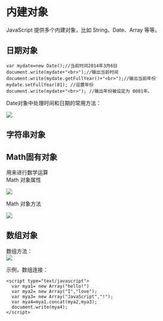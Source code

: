 # 内建对象
JavaScript 提供多个内建对象，比如 String、Date、Array 等等。
## 日期对象
```
var mydate=new Date();//当前时间2014年3月6日
document.write(mydate+"<br>");//输出当前时间
document.write(mydate.getFullYear()+"<br>");//输出当前年份
mydate.setFullYear(81); //设置年份
document.write(mydate+"<br>"); //输出年份被设定为 0081年。
```

Date对象中处理时间和日期的常用方法：

![](http://img.imooc.com/555c650d0001ae7b04180297.jpg)

## 字符串对象


## Math固有对象
用来进行数学运算  
Math 对象属性

![](http://img.imooc.com/532fe7cf0001e7b505170269.jpg)

Math 对象方法

![](http://img.imooc.com/532fe841000174db05160622.jpg)

## 数组对象
数组方法：  
![](http://img.imooc.com/533295ab0001dead05190599.jpg)

示例，数组连接：
```
<script type="text/javascript">
  var mya1= new Array("hello!")
  var mya2= new Array("I","love");
  var mya3= new Array("JavaScript","!");
  var mya4=mya1.concat(mya2,mya3);
  document.write(mya4);
</script>
```





